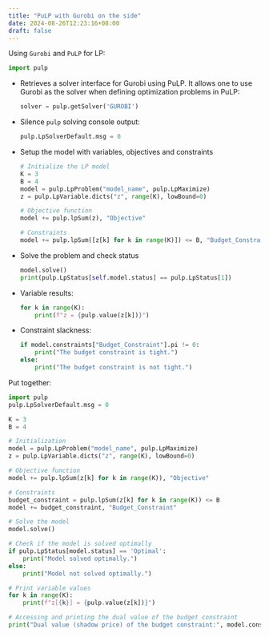 ```yaml
---
title: "PuLP with Gurobi on the side"
date: 2024-08-26T12:23:16+08:00
draft: false
---
```


Using `Gurobi` and `PuLP` for LP:

```python
import pulp
```

- Retrieves a solver interface for Gurobi using PuLP. It allows one to use Gurobi as the solver when defining optimization problems in PuLP:

    ```python
    solver = pulp.getSolver('GUROBI')
    ```

- Silence `pulp` solving console output:
    ```python
    pulp.LpSolverDefault.msg = 0
    ```
    
- Setup the model with variables, objectives and constraints

    ```python
    # Initialize the LP model
    K = 3
    B = 4
    model = pulp.LpProblem("model_name", pulp.LpMaximize)
    z = pulp.LpVariable.dicts("z", range(K), lowBound=0)
    
    # Objective function
    model += pulp.lpSum(z), "Objective"        
    
    # Constraints
    model += pulp.lpSum([z[k] for k in range(K)]) <= B, "Budget_Constraint"
    ```

- Solve the problem and check status

    ```python
    model.solve()
    print(pulp.LpStatus[self.model.status] == pulp.LpStatus[1])
    ```

- Variable results:

    ```python
    for k in range(K):
        print(f"z = {pulp.value(z[k])}")
    ```

- Constraint slackness:

    ```python
    if model.constraints["Budget_Constraint"].pi != 0:
        print("The budget constraint is tight.")
    else:
        print("The budget constraint is not tight.")
    ```

Put together:

```python
import pulp
pulp.LpSolverDefault.msg = 0

K = 3
B = 4

# Initialization
model = pulp.LpProblem("model_name", pulp.LpMaximize)
z = pulp.LpVariable.dicts("z", range(K), lowBound=0)

# Objective function
model += pulp.lpSum(z[k] for k in range(K)), "Objective"

# Constraints
budget_constraint = pulp.lpSum(z[k] for k in range(K)) <= B
model += budget_constraint, "Budget_Constraint"

# Solve the model
model.solve()

# Check if the model is solved optimally
if pulp.LpStatus[model.status] == 'Optimal':
    print("Model solved optimally.")
else:
    print("Model not solved optimally.")

# Print variable values
for k in range(K):
    print(f"z[{k}] = {pulp.value(z[k])}")

# Accessing and printing the dual value of the budget constraint
print("Dual value (shadow price) of the budget constraint:", model.constraints["Budget_Constraint"].pi)
```

